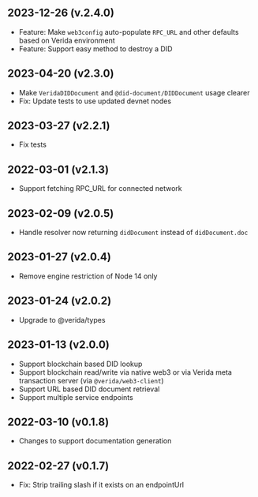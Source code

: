 2023-12-26 (v.2.4.0)
-------------------

- Feature: Make `web3config` auto-populate `RPC_URL` and other defaults based on Verida environment
- Feature: Support easy method to destroy a DID

2023-04-20 (v2.3.0)
-------------------

- Make `VeridaDIDDocument` and `@did-document/DIDDocument` usage clearer
- Fix: Update tests to use updated devnet nodes

2023-03-27 (v2.2.1)
-------------------

- Fix tests

2022-03-01 (v2.1.3)
-------------------

- Support fetching RPC_URL for connected network

2023-02-09 (v2.0.5)
-------------------

- Handle resolver now returning `didDocument` instead of `didDocument.doc`

2023-01-27 (v2.0.4)
-------------------

- Remove engine restriction of Node 14 only

2023-01-24 (v2.0.2)
-------------------

- Upgrade to @verida/types

2023-01-13 (v2.0.0)
-------------------

- Support blockchain based DID lookup
- Support blockchain read/write via native web3 or via Verida meta transaction server (via `@verida/web3-client`)
- Support URL based DID document retrieval
- Support multiple service endpoints

2022-03-10 (v0.1.8)
-------------------

- Changes to support documentation generation

2022-02-27 (v0.1.7)
-------------------

- Fix: Strip trailing slash if it exists on an endpointUrl